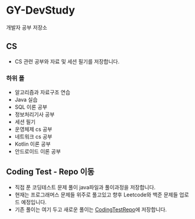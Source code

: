# GY-DevStudy
개발자 공부 저장소

## CS
- CS 관련 공부와 자료 및 세션 필기를 저장합니다.

### 하위 폴
- 알고리즘과 자료구조 연습
- Java 실습
- SQL 이론 공부
- 정보처리기사 공부
- 세션 필기
- 운영체제 cs 공부
- 네트워크 cs 공부
- Kotlin 이론 공부
- 안드로이드 이론 공부

## Coding Test - Repo 이동
- 직접 푼 코딩테스트 문제 풀이 java파일과 풀이과정을 저장합니다.
- 현재는 프로그래머스 문제들 위주로 풀고있고 향후 Leetcode와 백준 문제들 업로드 예정입니다.
- 기존 풀이는 여기 두고 새로운 풀이는 [CodingTestRepo](https://github.com/ChoonB/CodingTestRepo)에 저장합니다.

